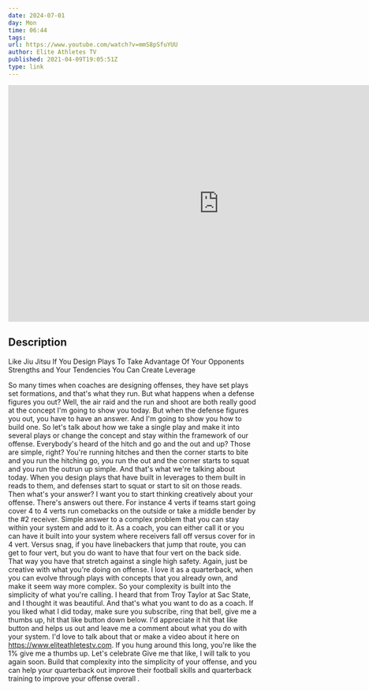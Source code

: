 ```yaml
---
date: 2024-07-01
day: Mon
time: 06:44
tags:
url: https://www.youtube.com/watch?v=mmS8pSfuYUU
author: Elite Athletes TV
published: 2021-04-09T19:05:51Z
type: link
---
```


<iframe width="854" height="480" src="https://www.youtube.com/embed/mmS8pSfuYUU" frameborder="0" allowfullscreen></iframe>

## Description
Like Jiu Jitsu If You Design Plays To Take Advantage Of Your Opponents  Strengths and Your Tendencies You Can Create Leverage


So many times when coaches are designing offenses, they have set plays set formations, and that's what they run. But what happens when a defense figures you out? Well, the air raid and the run and shoot are both really good at the concept I'm going to show you today. But when the defense figures you out, you have to have an answer. And I'm going to show you how to build one.
So let's talk about how we take a single play and make it into several plays or change the concept and stay within the framework of our offense. Everybody's heard of the hitch and go and the out and up? Those are simple, right? You're running hitches and then the corner starts to bite and you run the hitching go, you run the out and the corner starts to squat and you run the outrun up simple. And that's what we're talking about today. When you design plays that have built in leverages to them built in reads to them, and defenses start to squat or start to sit on those reads. Then what's your answer? 
I want you to start thinking creatively about your offense. There's answers out there. For instance 4 verts if teams start going cover 4 to 4 verts run comebacks on the outside or take a middle bender by the #2 receiver. Simple answer to a complex problem that you can stay within your system and add to it. As a coach, you can either call it or you can have it built into your system where receivers fall off versus cover for in 4 vert.  Versus snag, if you have linebackers that jump that route, you can get to four vert, but you do want to have that four vert on the back side. That way you have that stretch against a single high safety. Again, just be creative with what you're doing on offense. I love it as a quarterback, when you can evolve through plays with concepts that you already own, and make it seem way more complex. So your complexity is built into the simplicity of what you're calling. I heard that from Troy Taylor at Sac State, and I thought it was beautiful. And that's what you want to do as a coach. If you liked what I did today, make sure you subscribe, ring that bell, give me a thumbs up, hit that like button down below. I'd appreciate it hit that like button and helps us out and leave me a comment about what you do with your system. I'd love to talk about that or make a video about it here on https://www.eliteathletestv.com. If you hung around this long, you're like the 1% give me a thumbs up. Let's celebrate Give me that like, I will talk to you again soon. Build that complexity into the simplicity of your offense, and you can help your quarterback out improve their football skills and quarterback training to improve your offense overall .